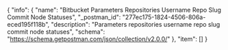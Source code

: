 {
  "info": {
    "name": "Bitbucket Parameters Repositories Username Repo Slug Commit Node Statuses",
    "_postman_id": "277ec175-1824-4506-806a-eced195f118b",
    "description": "Parameters repositories username repo slug commit node statuses",
    "schema": "https://schema.getpostman.com/json/collection/v2.0.0/"
  },
  "item": []
}
